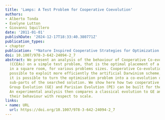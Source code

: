 ```yaml
---
title: 'Lamps: A Test Problem for Cooperative Coevolution'
authors:
- Alberto Tonda
- Evelyne Lutton
- Giovanni Squillero
date: '2011-01-01'
publishDate: '2024-12-17T18:33:40.380771Z'
publication_types:
- chapter
publication: '*Nature Inspired Cooperative Strategies for Optimization (NICSO 2011)*'
doi: 10.1007/978-3-642-24094-2_7
abstract: We present an analysis of the behaviour of Cooperative Co-evolution algorithms
  (CCEAs) on a simple test problem, that is the optimal placement of a set of lamps
  in a square room, for various problems sizes. Cooperative Co-evolution makes it
  possible to exploit more efficiently the artificial Darwinism scheme, as soon as
  it is possible to turn the optimisation problem into a co-evolution of interdependent
  sub-parts of the searched solution. We show here how two cooperative strategies,
  Group Evolution (GE) and Parisian Evolution (PE) can be built for the lamps problem.
  An experimental analysis then compares a classical evolution to GE and PE, and analyses
  their behaviour with respect to scale.
links:
- name: URL
  url: https://doi.org/10.1007/978-3-642-24094-2_7
---
```

